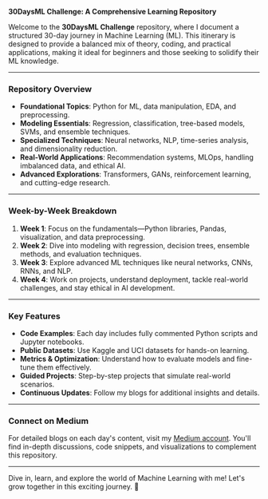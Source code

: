 **30DaysML Challenge: A Comprehensive Learning Repository**  

Welcome to the **30DaysML Challenge** repository, where I document a structured 30-day journey in Machine Learning (ML). This itinerary is designed to provide a balanced mix of theory, coding, and practical applications, making it ideal for beginners and those seeking to solidify their ML knowledge.

---

### **Repository Overview**
- **Foundational Topics**: Python for ML, data manipulation, EDA, and preprocessing.  
- **Modeling Essentials**: Regression, classification, tree-based models, SVMs, and ensemble techniques.  
- **Specialized Techniques**: Neural networks, NLP, time-series analysis, and dimensionality reduction.  
- **Real-World Applications**: Recommendation systems, MLOps, handling imbalanced data, and ethical AI.  
- **Advanced Explorations**: Transformers, GANs, reinforcement learning, and cutting-edge research.

---

### **Week-by-Week Breakdown**
1. **Week 1**: Focus on the fundamentals—Python libraries, Pandas, visualization, and data preprocessing.  
2. **Week 2**: Dive into modeling with regression, decision trees, ensemble methods, and evaluation techniques.  
3. **Week 3**: Explore advanced ML techniques like neural networks, CNNs, RNNs, and NLP.  
4. **Week 4**: Work on projects, understand deployment, tackle real-world challenges, and stay ethical in AI development.

---

### **Key Features**
- **Code Examples**: Each day includes fully commented Python scripts and Jupyter notebooks.  
- **Public Datasets**: Use Kaggle and UCI datasets for hands-on learning.  
- **Metrics & Optimization**: Understand how to evaluate models and fine-tune them effectively.  
- **Guided Projects**: Step-by-step projects that simulate real-world scenarios.  
- **Continuous Updates**: Follow my blogs for additional insights and details.

---

### **Connect on Medium**  
For detailed blogs on each day's content, visit my [Medium account](https://medium.com/@gargkartik74). You'll find in-depth discussions, code snippets, and visualizations to complement this repository.

--- 

Dive in, learn, and explore the world of Machine Learning with me! Let's grow together in this exciting journey. 🚀
